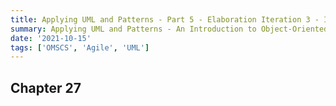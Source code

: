 ```yaml
---
title: Applying UML and Patterns - Part 5 - Elaboration Iteration 3 - Intermediate Topics
summary: Applying UML and Patterns - An Introduction to Object-Oriented Analysis and Design and Iterative Development, Third Edition
date: '2021-10-15'
tags: ['OMSCS', 'Agile', 'UML']
---
```


## Chapter 27
